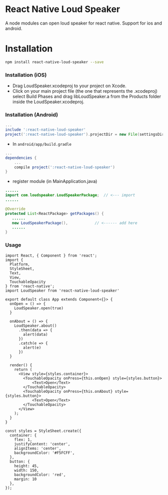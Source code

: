 # React Native Loud Speaker

A node modules can open loud speaker for react native.
Support for ios and android.

# Installation

```sh
npm install react-native-loud-speaker --save
```
### Installation (iOS)
* Drag LoudSpeaker.xcodeproj to your project on Xcode.
* Click on your main project file (the one that represents the .xcodeproj) select Build Phases and drag libLoudSpeaker.a from the Products folder inside the LoudSpeaker.xcodeproj.

### Installation (Android)
```gradle
...
include ':react-native-loud-speaker'
project(':react-native-loud-speaker').projectDir = new File(settingsDir, '../node_modules/react-native-loud-speaker/android')
```

* In `android/app/build.gradle`

```gradle
...
dependencies {
    ...
    compile project(':react-native-loud-speaker')
}
```

* register module (in MainApplication.java)

```java
......
import com.loudspeaker.LoudSpeakerPackage;  // <--- import
......

@Override
protected List<ReactPackage> getPackages() {
   ......
   new LoudSpeakerPackage(),            // <------ add here
   ......
}

```

### Usage

```
import React, { Component } from 'react';
import {
  Platform,
  StyleSheet,
  Text,
  View,
  TouchableOpacity
} from 'react-native';
import LoudSpeaker from 'react-native-loud-speaker'

export default class App extends Component<{}> {
  onOpen = () => {
    LoudSpeaker.open(true)
  }	
  
  onAbout = () => {
    LoudSpeaker.about()
      .then(data => {
        alert(data)
      })
      .catch(e => {
        alert(e)
      })
  }
  
  render() {
    return (
      <View style={styles.container}>
        <TouchableOpacity onPress={this.onOpen} style={styles.button}>
	        <Text>Open</Text>
        </TouchableOpacity>
		<TouchableOpacity onPress={this.onAbout} style={styles.button}>
	        <Text>Open</Text>
        </TouchableOpacity>
      </View>
    );
  }
}

const styles = StyleSheet.create({
  container: {
    flex: 1,
    justifyContent: 'center',
    alignItems: 'center',
    backgroundColor: '#F5FCFF',
  },
  button: {
    height: 45, 
    width: 150, 
    backgroundColor: 'red',
    margin: 10
  },
});
```